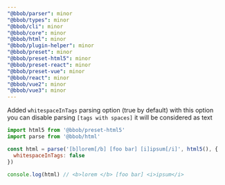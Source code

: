 ```yaml
---
"@bbob/parser": minor
"@bbob/types": minor
"@bbob/cli": minor
"@bbob/core": minor
"@bbob/html": minor
"@bbob/plugin-helper": minor
"@bbob/preset": minor
"@bbob/preset-html5": minor
"@bbob/preset-react": minor
"@bbob/preset-vue": minor
"@bbob/react": minor
"@bbob/vue2": minor
"@bbob/vue3": minor
---
```


Added `whitespaceInTags` parsing option (true by default) with this option you can disable parsing `[tags with spaces]` it will be considered as text

```js
import html5 from '@bbob/preset-html5'
import parse from '@bbob/html'

const html = parse('[b]lorem[/b] [foo bar] [i]ipsum[/i]', html5(), {
  whitespaceInTags: false
})

console.log(html) // <b>lorem </b> [foo bar] <i>ipsum</i>
```

